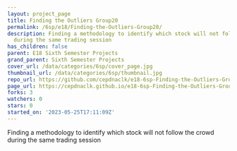 ```yaml
---
layout: project_page
title: Finding the Outliers Group20
permalink: /6sp/e18/Finding-the-Outliers-Group20/
description: Finding a methodology to identify which stock will not follow the crowd
  during the same trading session
has_children: false
parent: E18 Sixth Semester Projects
grand_parent: Sixth Semester Projects
cover_url: /data/categories/6sp/cover_page.jpg
thumbnail_url: /data/categories/6sp/thumbnail.jpg
repo_url: https://github.com/cepdnaclk/e18-6sp-Finding-the-Outliers-Group20
page_url: https://cepdnaclk.github.io/e18-6sp-Finding-the-Outliers-Group20
forks: 3
watchers: 0
stars: 0
started_on: '2023-05-25T17:11:09Z'
---
```


Finding a methodology to identify which stock will not follow the crowd during the same trading session